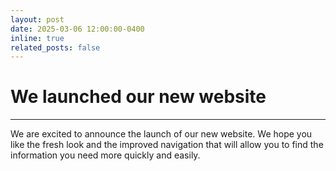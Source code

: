 ```yaml
---
layout: post
date: 2025-03-06 12:00:00-0400
inline: true
related_posts: false
---
```

# We launched our new website

---
We are excited to announce the launch of our new website. We hope you like the fresh look and the improved navigation that will allow you to find the information you need more quickly and easily.